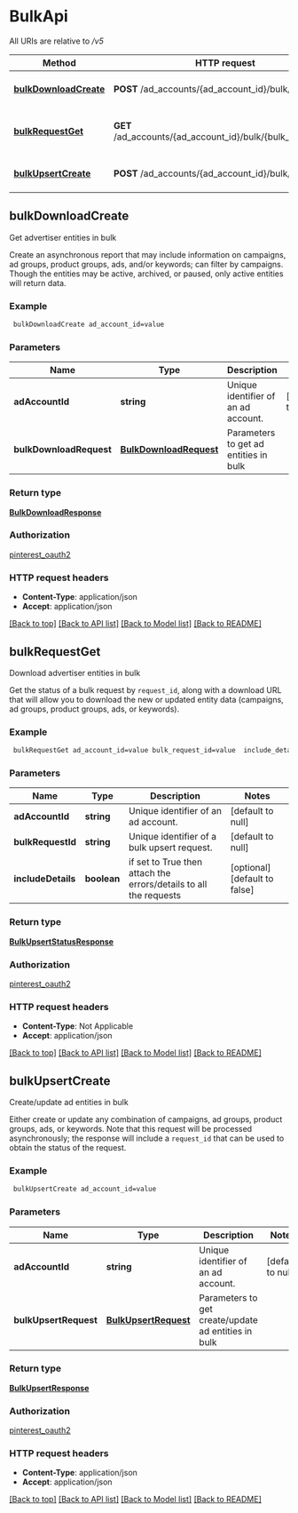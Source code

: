 # BulkApi

All URIs are relative to */v5*

Method | HTTP request | Description
------------- | ------------- | -------------
[**bulkDownloadCreate**](BulkApi.md#bulkDownloadCreate) | **POST** /ad_accounts/{ad_account_id}/bulk/download | Get advertiser entities in bulk
[**bulkRequestGet**](BulkApi.md#bulkRequestGet) | **GET** /ad_accounts/{ad_account_id}/bulk/{bulk_request_id} | Download advertiser entities in bulk
[**bulkUpsertCreate**](BulkApi.md#bulkUpsertCreate) | **POST** /ad_accounts/{ad_account_id}/bulk/upsert | Create/update ad entities in bulk



## bulkDownloadCreate

Get advertiser entities in bulk

Create an asynchronous report that may include information on campaigns, ad groups, product groups, ads,
and/or keywords; can filter by campaigns. Though the entities may be active, archived, or paused,
only active entities will return data.

### Example

```bash
 bulkDownloadCreate ad_account_id=value
```

### Parameters


Name | Type | Description  | Notes
------------- | ------------- | ------------- | -------------
 **adAccountId** | **string** | Unique identifier of an ad account. | [default to null]
 **bulkDownloadRequest** | [**BulkDownloadRequest**](BulkDownloadRequest.md) | Parameters to get ad entities in bulk |

### Return type

[**BulkDownloadResponse**](BulkDownloadResponse.md)

### Authorization

[pinterest_oauth2](../README.md#pinterest_oauth2)

### HTTP request headers

- **Content-Type**: application/json
- **Accept**: application/json

[[Back to top]](#) [[Back to API list]](../README.md#documentation-for-api-endpoints) [[Back to Model list]](../README.md#documentation-for-models) [[Back to README]](../README.md)


## bulkRequestGet

Download advertiser entities in bulk

Get the status of a bulk request by <code>request_id</code>, along with a download URL that will allow you to download the
new or updated entity data (campaigns, ad groups, product groups, ads, or keywords).

### Example

```bash
 bulkRequestGet ad_account_id=value bulk_request_id=value  include_details=value
```

### Parameters


Name | Type | Description  | Notes
------------- | ------------- | ------------- | -------------
 **adAccountId** | **string** | Unique identifier of an ad account. | [default to null]
 **bulkRequestId** | **string** | Unique identifier of a bulk upsert request. | [default to null]
 **includeDetails** | **boolean** | if set to True then attach the errors/details to all the requests | [optional] [default to false]

### Return type

[**BulkUpsertStatusResponse**](BulkUpsertStatusResponse.md)

### Authorization

[pinterest_oauth2](../README.md#pinterest_oauth2)

### HTTP request headers

- **Content-Type**: Not Applicable
- **Accept**: application/json

[[Back to top]](#) [[Back to API list]](../README.md#documentation-for-api-endpoints) [[Back to Model list]](../README.md#documentation-for-models) [[Back to README]](../README.md)


## bulkUpsertCreate

Create/update ad entities in bulk

Either create or update any combination of campaigns, ad groups, product groups, ads, or keywords.
Note that this request will be processed asynchronously; the response will include a <code>request_id</code>
that can be used to obtain the status of the request.

### Example

```bash
 bulkUpsertCreate ad_account_id=value
```

### Parameters


Name | Type | Description  | Notes
------------- | ------------- | ------------- | -------------
 **adAccountId** | **string** | Unique identifier of an ad account. | [default to null]
 **bulkUpsertRequest** | [**BulkUpsertRequest**](BulkUpsertRequest.md) | Parameters to get create/update ad entities in bulk |

### Return type

[**BulkUpsertResponse**](BulkUpsertResponse.md)

### Authorization

[pinterest_oauth2](../README.md#pinterest_oauth2)

### HTTP request headers

- **Content-Type**: application/json
- **Accept**: application/json

[[Back to top]](#) [[Back to API list]](../README.md#documentation-for-api-endpoints) [[Back to Model list]](../README.md#documentation-for-models) [[Back to README]](../README.md)

